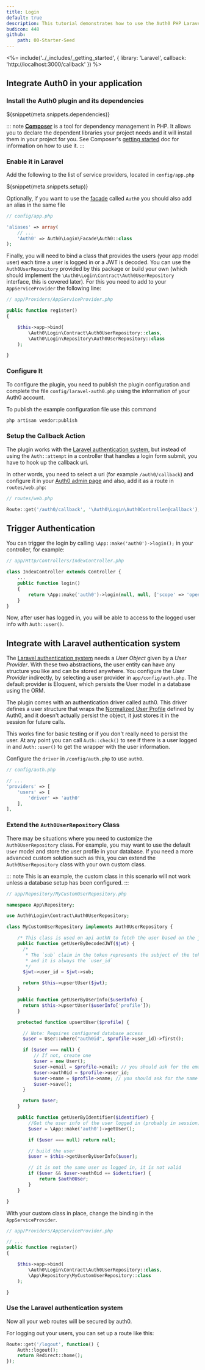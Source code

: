 ```yaml
---
title: Login
default: true
description: This tutorial demonstrates how to use the Auth0 PHP Laravel SDK to add authentication and authorization to your web app.
budicon: 448
github:
    path: 00-Starter-Seed
---
```

<%= include('../_includes/_getting_started', { library: 'Laravel', callback: 'http://localhost:3000/callback' }) %>

## Integrate Auth0 in your application

### Install the Auth0 plugin and its dependencies

${snippet(meta.snippets.dependencies)}

::: note
**[Composer](https://getcomposer.org/)** is a tool for dependency management in PHP. It allows you to declare the dependent libraries your project needs and it will install them in your project for you. See Composer's [getting started](https://getcomposer.org/doc/00-intro.md) doc for information on how to use it.
:::

### Enable it in Laravel

Add the following to the list of service providers, located in `config/app.php`

${snippet(meta.snippets.setup)}

Optionally, if you want to use the [facade](http://laravel.com/docs/facades) called `Auth0` you should also add an alias in the same file

```php
// config/app.php

'aliases' => array(
    // ...
    'Auth0' => Auth0\Login\Facade\Auth0::class
);
```

Finally, you will need to bind a class that provides the users (your app model user) each time a user is logged in or a JWT is decoded. You can use the `Auth0UserRepository` provided by this package or build your own (which should implement the `\Auth0\Login\Contract\Auth0UserRepository` interface, this is covered later).
For this you need to add to your `AppServiceProvider` the following line:


```php
// app/Providers/AppServiceProvider.php

public function register()
{

    $this->app->bind(
        \Auth0\Login\Contract\Auth0UserRepository::class, 
        \Auth0\Login\Repository\Auth0UserRepository::class
    );

}
```

### Configure It

To configure the plugin, you need to publish the plugin configuration and complete the file `config/laravel-auth0.php` using the information of your Auth0 account.

To publish the example configuration file use this command

```bash
php artisan vendor:publish
```

### Setup the Callback Action

The plugin works with the [Laravel authentication system](https://laravel.com/docs/5.3/authentication), but instead of using the `Auth::attempt` in a controller that handles a login form submit, you have to hook up the callback uri.

In other words, you need to select a uri (for example `/auth0/callback`) and configure it in your [Auth0 admin page](${manage_url}/#/applications) and also, add it as a route in `routes/web.php`:

```php
// routes/web.php

Route::get('/auth0/callback', '\Auth0\Login\Auth0Controller@callback');
```

## Trigger Authentication

You can trigger the login by calling `\App::make('auth0')->login();` in your controller, for example:

```php
// app/Http/Controllers/IndexController.php

class IndexController extends Controller {
    ...
    public function login()
    {
        return \App::make('auth0')->login(null, null, ['scope' => 'openid profile email'], 'code');
    }
}
```

Now, after user has logged in, you will be able to access to the logged user info with `Auth::user()`.

## Integrate with Laravel authentication system

The [Laravel authentication system](https://laravel.com/docs/5.5/authentication) needs a *User Object* given by a *User Provider*. With these two abstractions, the user entity can have any structure you like and can be stored anywhere. You configure the *User Provider* indirectly, by selecting a user provider in `app/config/auth.php`. The default provider is Eloquent, which persists the User model in a database using the ORM.

The plugin comes with an authentication driver called auth0. This driver defines a user structure that wraps the [Normalized User Profile](/user-profile) defined by Auth0, and it doesn't actually persist the object, it just stores it in the session for future calls.

This works fine for basic testing or if you don't really need to persist the user. At any point you can call `Auth::check()` to see if there is a user logged in and `Auth::user()` to get the wrapper with the user information.

Configure the `driver` in `/config/auth.php` to use `auth0`.

```php
// config/auth.php

// ...
'providers' => [
    'users' => [
        'driver' => 'auth0'
    ],
],
```

### Extend the `Auth0UserRepository` Class

There may be situations where you need to customize the `Auth0UserRepository` class. For example, you may want to use the default `User` model and store the user profile in your database. If you need a more advanced custom solution such as this, you can extend the `Auth0UserRepository` class with your own custom class.

::: note
This is an example, the custom class in this scenario will not work unless a database setup has been configured.
:::

```php
// app/Repository/MyCustomUserRepository.php

namespace App\Repository;

use Auth0\Login\Contract\Auth0UserRepository;

class MyCustomUserRepository implements Auth0UserRepository {

    /* This class is used on api authN to fetch the user based on the jwt.*/
    public function getUserByDecodedJWT($jwt) {
      /*
       * The `sub` claim in the token represents the subject of the token
       * and it is always the `user_id`
       */
      $jwt->user_id = $jwt->sub;

      return $this->upsertUser($jwt);
    }

    public function getUserByUserInfo($userInfo) {
      return $this->upsertUser($userInfo['profile']);
    }

    protected function upsertUser($profile) {

      // Note: Requires configured database access
      $user = User::where("auth0id", $profile->user_id)->first();

      if ($user === null) {
          // If not, create one
          $user = new User();
          $user->email = $profile->email; // you should ask for the email scope
          $user->auth0id = $profile->user_id;
          $user->name = $profile->name; // you should ask for the name scope
          $user->save();
      }

      return $user;
    }

    public function getUserByIdentifier($identifier) {
        //Get the user info of the user logged in (probably in session)
        $user = \App::make('auth0')->getUser();

        if ($user === null) return null;

        // build the user
        $user = $this->getUserByUserInfo($user);

        // it is not the same user as logged in, it is not valid
        if ($user && $user->auth0id == $identifier) {
            return $auth0User;
        }
    }

}
```

With your custom class in place, change the binding in the `AppServiceProvider`.

```php
// app/Providers/AppServiceProvider.php

// ...
public function register()
{

    $this->app->bind(
        \Auth0\Login\Contract\Auth0UserRepository::class, 
        \App\Repository\MyCustomUserRepository::class 
    );

}
```

### Use the Laravel authentication system

Now all your web routes will be secured by auth0.

For logging out your users, you can set up a route like this:

```php
Route::get('/logout', function() {
    Auth::logout();
    return Redirect::home();
});
```
